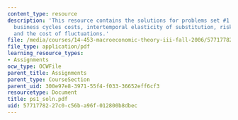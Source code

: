 ```yaml
---
content_type: resource
description: 'This resource contains the solutions for problems set #1 which includes
  business cycles costs, intertemporal elasticity of substitution, risk aversion,
  and the cost of fluctuations.'
file: /media/courses/14-453-macroeconomic-theory-iii-fall-2006/5771778227c0c56ba96f012800b8dbec_ps1_soln.pdf
file_type: application/pdf
learning_resource_types:
- Assignments
ocw_type: OCWFile
parent_title: Assignments
parent_type: CourseSection
parent_uid: 300e97e8-3971-55f4-f033-36652eff6cf3
resourcetype: Document
title: ps1_soln.pdf
uid: 57717782-27c0-c56b-a96f-012800b8dbec
---
```

